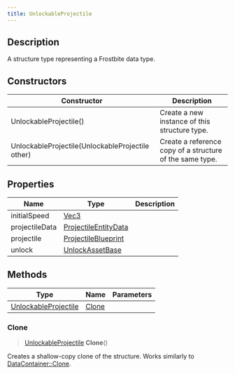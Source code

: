 ```yaml
---
title: UnlockableProjectile
---
```

## Description

A structure type representing a Frostbite data type.

## Constructors

| Constructor                                      | Description                                              |
| ------------------------------------------------ | -------------------------------------------------------- |
| UnlockableProjectile()                           | Create a new instance of this structure type.            |
| UnlockableProjectile(UnlockableProjectile other) | Create a reference copy of a structure of the same type. |

## Properties

| Name           | Type                                         | Description |
| -------------- | -------------------------------------------- | ----------- |
| initialSpeed   | [Vec3](/vext/ref/shared/class/Vec3)            |             |
| projectileData | [ProjectileEntityData](ProjectileEntityData) |             |
| projectile     | [ProjectileBlueprint](ProjectileBlueprint)   |             |
| unlock         | [UnlockAssetBase](UnlockAssetBase)           |             |

## Methods

| Type                                         | Name            | Parameters |
| -------------------------------------------- | --------------- | ---------- |
| [UnlockableProjectile](UnlockableProjectile) | [Clone](#clone) |            |

### Clone

> [UnlockableProjectile](UnlockableProjectile) **Clone**()

Creates a shallow-copy clone of the structure. Works similarly to [DataContainer::Clone](/vext/ref/shared/class/datacontainer#clone).
